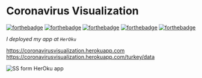 # Coronavirus Visualization

[![forthebadge](https://forthebadge.com/images/badges/built-by-developers.svg)](https://coronavirusvisualization.herokuapp.com/) 
[![forthebadge](https://forthebadge.com/images/badges/made-with-java.svg)](https://coronavirusvisualization.herokuapp.com/) 
[![forthebadge](https://forthebadge.com/images/badges/uses-html.svg)](https://coronavirusvisualization.herokuapp.com/) 
[![forthebadge](https://forthebadge.com/images/badges/uses-js.svg)](https://coronavirusvisualization.herokuapp.com/) 
[![forthebadge](https://forthebadge.com/images/badges/uses-css.svg)](https://coronavirusvisualization.herokuapp.com/)
 
_I deployed my app at `HerOku`_

https://coronavirusvisualization.herokuapp.com
<br>
https://coronavirusvisualization.herokuapp.com/turkey/data

![SS form HerOku app](https://github.com/tuncerergin/CoronavirusVisualization/blob/master/screencapture.png?raw=true)

